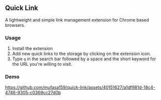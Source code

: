 ## Quick Link

A lightweight and simple link management extension for Chrome based browsers.

### Usage

1. Install the extension
2. Add new quick links to the storage by clicking on the extension icon.
3. Type `q` in the search bar followed by a space and the short keyword for the URL you're willing to visit.

### Demo

https://github.com/mufasa159/quick-link/assets/40151627/a1df981d-18c4-4746-9305-c0369cc27d0b  